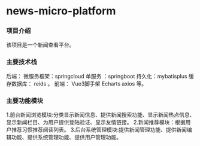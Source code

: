 # news-micro-platform


### 项目介绍
该项目是一个新闻查看平台。

### 主要技术栈

后端： 微服务框架：springcloud   单服务 ：springboot  持久化：mybatisplus  缓存数据库： reids  。
前端： Vue3脚手架  Echarts axios 等。

### 主要功能模块

1.前台新闻浏览模块:分类显示新闻信息、提供新闻搜索功能、显示新闻热点信息、显示新闻栏目、为用户提供登陆验证、显示友情链接。
2.新闻推荐模块：根据用户推荐习惯推荐阅读列表。
3.后台系统管理模块:提供新闻管理功能、提供新闻编辑功能、提供系统管理功能、提供用户管理功能。
